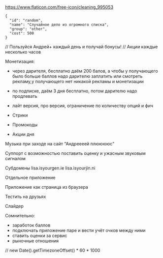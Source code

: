 https://www.flaticon.com/free-icon/cleaning_995053

    {
      "id": "random",
      "name": "Случайное дело из огромного списка",
      "group": "other",
      "cost": 500
    }

// Пользуйся Андрей+ каждый день и получай бонусы!
// Акции каждые несколько часов



Монетизация:
- через дарителя, бесплатно даём 200 балов, а чтобы у получающего было больше баллов надо дарителю заплатить или смотреть рекламу,у получающего нет никакой рекламы и монетизации
- по подписке, даём 3 дня бесплатно, потом дарителю надо продлевать
- лайт версия, про версия, ограничение по количеству опций и фич

- Стрики
- Промокоды
- Акции дня


Музыка при заходе на сайт "Андреееей плююююс"

Суппорт с возможностью поставить оценку и ужасным звуковым сигналом

Субдомены lisa.isyourgen.ie lisa.isyourjin.ni

Отдельное приложение

Приложение как страница из браузера

Тестить на друзьях

Слайдер

Сомнительно:
- заработок баллов
- подключать приложение паре и вести учёт очков между ними
- ставить оценки за сервис
- рыночные отношения


// new Date().getTimezoneOffset() * 60 * 1000
